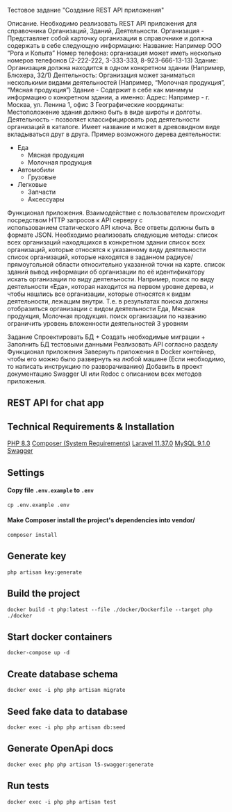 Тестовое задание "Создание REST API приложения"

Описание.
Необходимо реализовать REST API приложения для справочника Организаций, Зданий, Деятельности.
Организация - Представляет собой карточку организации в справочнике и должна содержать в себе следующую информацию:
Название: Например ООО “Рога и Копыта”
Номер телефона: организация может иметь несколько номеров телефонов (2-222-222, 3-333-333, 8-923-666-13-13)
Здание: Организация должна находится в одном конкретном здании (Например, Блюхера, 32/1)
Деятельность: Организация может заниматься несколькими видами деятельностей (Например, “Молочная продукция”, “Мясная продукция”)
Здание - Содержит в себе как минимум информацию о конкретном здании, а именно:
Адрес: Например - г. Москва, ул. Ленина 1, офис 3
Географические координаты: Местоположение здания должно быть в виде широты и долготы.
Деятельность - позволяет классифицировать род деятельности организаций в каталоге. Имеет название и может в древовидном виде вкладываться друг в друга. Пример возможного дерева деятельности:
- Еда
    - Мясная продукция
    - Молочная продукция
- Автомобили
    - Грузовые
- Легковые
    - Запчасти
    - Аксессуары

Функционал приложения.
Взаимодействие с пользователем происходит посредством HTTP запросов к API серверу с использованием статического API ключа. Все ответы должны быть в формате JSON. Необходимо реализовать следующие методы:
список всех организаций находящихся в конкретном здании
список всех организаций, которые относятся к указанному виду деятельности
список организаций, которые находятся в заданном радиусе/прямоугольной области относительно указанной точки на карте. список зданий
вывод информации об организации по её идентификатору
искать организации по виду деятельности. Например, поиск по виду деятельности «Еда», которая находится на первом уровне дерева, и чтобы нашлись все организации, которые относятся к видам деятельности, лежащим внутри. Т.е. в результатах поиска должны отобразиться организации с видом деятельности Еда, Мясная продукция, Молочная продукция.
поиск организации по названию
ограничить уровень вложенности деятельностей 3 уровням

Задание
Спроектировать БД + Создать необходимые миграции + Заполнить БД тестовыми данными
Реализовать API согласно разделу Функционал приложения
Завернуть приложения в Docker контейнер, чтобы его можно было развернуть на любой машине (Если необходимо, то написать инструкцию по разворачиванию)
Добавить в проект документацию Swagger UI или Redoc с описанием всех методов приложения.








## REST API for chat app

## Technical Requirements & Installation

[PHP 8.3](https://www.php.net/releases/8.3/en.php)
[Composer (System Requirements)](https://getcomposer.org/doc/00-intro.md#system-requirements)
[Laravel 11.37.0](https://laravel.com/docs/11.x)
[MySQL 9.1.0](https://hub.docker.com/r/mysql/mysql-server#!)
[Swagger](https://github.com/DarkaOnLine/L5-Swagger)

## Settings

#### Copy file `.env.example` to `.env`
```
cp .env.example .env
```

#### Make Composer install the project's dependencies into vendor/

```
composer install
```

## Generate key
```
php artisan key:generate
```

## Build the project

```
docker build -t php:latest --file ./docker/Dockerfile --target php ./docker
```

## Start docker containers

```
docker-compose up -d
```

## Create database schema

```
docker exec -i php php artisan migrate
```


## Seed fake data to database

```
docker exec -i php php artisan db:seed
```


## Generate OpenApi docs

```
docker exec php php artisan l5-swagger:generate
```




## Run tests

```
docker exec -i php php artisan test
```





